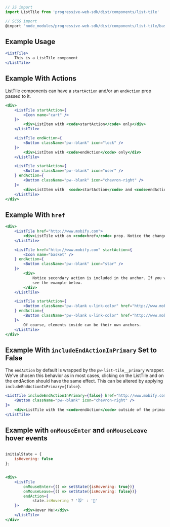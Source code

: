 ```js static
// JS import
import ListTile from 'progressive-web-sdk/dist/components/list-tile'

// SCSS import
@import 'node_modules/progressive-web-sdk/dist/components/list-tile/base';
```


## Example Usage

```jsx
<ListTile>
    This is a ListTile component
</ListTile>
```


## Example With Actions

ListTile components can have a `startAction` and/or an `endAction` prop passed to it.

```jsx
<div>
    <ListTile startAction={
        <Icon name="cart" />
    }>
        <div>ListItem with <code>startAction</code> only</div>
    </ListTile>

    <ListTile endAction={
        <Button className="pw--blank" icon="lock" />
    }>
        <div>ListItem with <code>endAction</code> only</div>
    </ListTile>

    <ListTile startAction={
        <Button className="pw--blank" icon="user" />
    } endAction={
        <Button className="pw--blank" icon="chevron-right" />
    }>
        <div>ListItem with  <code>startAction</code> and <code>endAction</code></div>
    </ListTile>
</div>
```


## Example With `href`

```jsx
<div>
    <ListTile href="http://www.mobify.com">
        <div>ListTile with an <code>href</code> prop. Notice the change in color!</div>
    </ListTile>

    <ListTile href="http://www.mobify.com" startAction={
        <Icon name="basket" />
    } endAction={
        <Button className="pw--blank" icon="star" />
    }>
        <div>
            Notice secondary action is included in the anchor. If you wish to change this behavior,
            see the example below.
        </div>
    </ListTile>

    <ListTile startAction={
        <Button className="pw--blank u-link-color" href="http://www.mobify.com" icon="chevron-left" />
    } endAction={
        <Button className="pw--blank u-link-color" href="http://www.mobify.com" icon="chevron-right" />
    }>
        Of course, elements inside can be their own anchors.
    </ListTile>
</div>
```


## Example With `includeEndActionInPrimary` Set to False

The `endAction` by default is wrapped by the `pw-list-tile__primary` wrapper. We've chosen this behavior as in most cases, clicking on the ListTile and on the endAction should have the same effect. This can be altered by applying `includeEndActionInPrimary={false}`.

```jsx
<ListTile includeEndActionInPrimary={false} href="http://www.mobify.com" endAction={
    <Button className="pw--blank" icon="chevron-right" />
}>
    <div>ListTile with the <code>endAction</code> outside of the primary container</div>
</ListTile>
```

## Example with `onMouseEnter` and `onMouseLeave` hover events

```jsx

initialState = {
    isHovering: false
};


<div>
    <ListTile
        onMouseEnter={() => setState({isHovering: true})}
        onMouseLeave={() => setState({isHovering: false})}
        endAction={
            state.isHovering ? '🐭' : '🧀'
    }>
        <div>Hover Me!</div>
    </ListTile>
</div>
```
